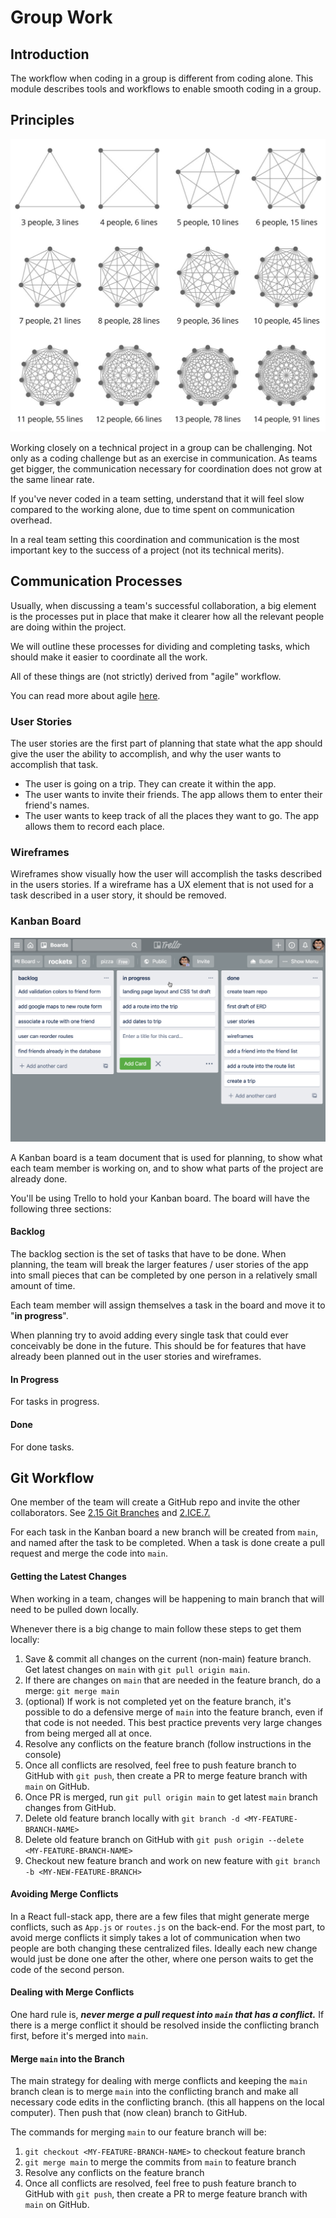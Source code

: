 # Group Work

## Introduction

The workflow when coding in a group is different from coding alone. This module describes tools and workflows to enable smooth coding in a group.

## Principles

![](../.gitbook/assets/team-comms.png)

Working closely on a technical project in a group can be challenging. Not only as a coding challenge but as an exercise in communication. As teams get bigger, the communication necessary for coordination does not grow at the same linear rate.

If you've never coded in a team setting, understand that it will feel slow compared to the working alone, due to time spent on communication overhead.

In a real team setting this coordination and communication is the most important key to the success of a project \(not its technical merits\).

## Communication Processes

Usually, when discussing a team's successful collaboration, a big element is the processes put in place that make it clearer how all the relevant people are doing within the project.

We will outline these processes for dividing and completing tasks, which should make it easier to coordinate all the work.

All of these things are \(not strictly\) derived from "agile" workflow.

You can read more about agile [here](https://en.wikipedia.org/wiki/Agile_software_development).

### User Stories

The user stories are the first part of planning that state what the app should give the user the ability to accomplish, and why the user wants to accomplish that task.

* The user is going on a trip. They can create it within the app.
* The user wants to invite their friends. The app allows them to enter their friend's names.
* The user wants to keep track of all the places they want to go. The app allows them to record each place.

### Wireframes

Wireframes show visually how the user will accomplish the tasks described in the users stories. If a wireframe has a UX element that is not used for a task described in a user story, it should be removed.

### Kanban Board

![](../.gitbook/assets/kanb.png)

A Kanban board is a team document that is used for planning, to show what each team member is working on, and to show what parts of the project are already done.

You'll be using Trello to hold your Kanban board. The board will have the following three sections:

#### Backlog

The backlog section is the set of tasks that have to be done. When planning, the team will break the larger features / user stories of the app into small pieces that can be completed by one person in a relatively small amount of time.

Each team member will assign themselves a task in the board and move it to "**in progress**".

When planning try to avoid adding every single task that could ever conceivably be done in the future. This should be for features that have already been planned out in the user stories and wireframes.

#### In Progress

For tasks in progress.

#### Done

For done tasks.

## Git Workflow

One member of the team will create a GitHub repo and invite the other collaborators. See [2.15 Git Branches](../0-language-and-tooling/2.15-git-branches.md) and [2.ICE.7.](../2-backend-basics/2.ice-in-class-exercises/2.ice.7-git-branches.md)

For each task in the Kanban board a new branch will be created from `main`, and named after the task to be completed. When a task is done create a pull request and merge the code into `main`.

#### Getting the Latest Changes

When working in a team, changes will be happening to main branch that will need to be pulled down locally.

Whenever there is a big change to main follow these steps to get them locally:

1. Save & commit all changes on the current \(non-main\) feature branch. Get latest changes on `main` with `git pull origin main`.
2. If there are changes on `main` that are needed in the feature branch, do a merge: `git merge main`
3. \(optional\) If work is not completed yet on the feature branch, it's possible to do a defensive merge of `main` into the feature branch, even if that code is not needed. This best practice prevents very large changes from being merged all at once.
4. Resolve any conflicts on the feature branch \(follow instructions in the console\)
5. Once all conflicts are resolved, feel free to push feature branch to GitHub with `git push`, then create a PR to merge feature branch with `main` on GitHub.
6. Once PR is merged, run `git pull origin main` to get latest `main` branch changes from GitHub.
7. Delete old feature branch locally with `git branch -d <MY-FEATURE-BRANCH-NAME>` 
8. Delete old feature branch on GitHub with `git push origin --delete <MY-FEATURE-BRANCH-NAME>`
9. Checkout new feature branch and work on new feature with `git branch -b <MY-NEW-FEATURE-BRANCH>`

#### Avoiding Merge Conflicts

In a React full-stack app, there are a few files that might generate merge conflicts, such as `App.js` or `routes.js` on the back-end. For the most part, to avoid merge conflicts it simply takes a lot of communication when two people are both changing these centralized files. Ideally each new change would just be done one after the other, where one person waits to get the code of the second person.

#### Dealing with Merge Conflicts

One hard rule is, _**never merge a pull request into `main` that has a conflict.**_ If there is a merge conflict it should be resolved inside the conflicting branch first, before it's merged into `main`. 

#### Merge `main` into the Branch

The main strategy for dealing with merge conflicts and keeping the `main` branch clean is to merge `main` into the conflicting branch and make all necessary code edits in the conflicting branch. \(this all happens on the local computer\). Then push that \(now clean\) branch to GitHub.

The commands for merging `main` to our feature branch will be:

1. `git checkout <MY-FEATURE-BRANCH-NAME>` to checkout feature branch
2. `git merge main` to merge the commits from `main` to feature branch
3. Resolve any conflicts on the feature branch
4. Once all conflicts are resolved, feel free to push feature branch to GitHub with `git push`, then create a PR to merge feature branch with `main` on GitHub.

